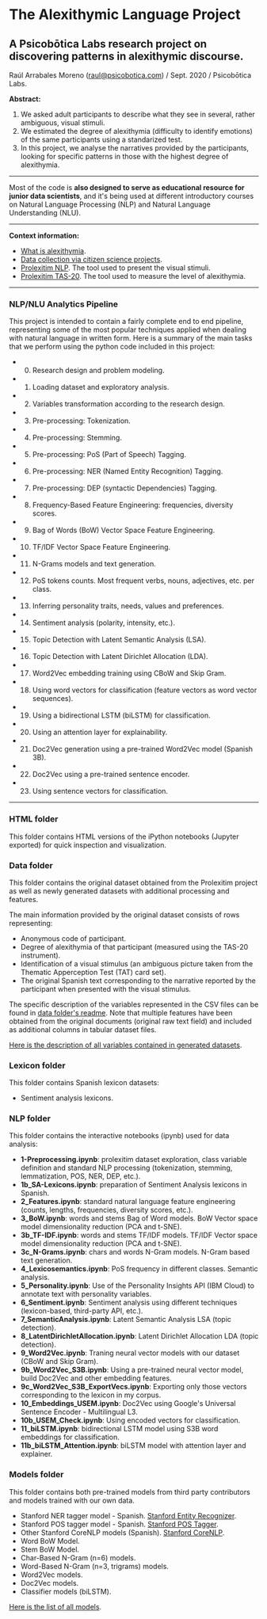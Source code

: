 # The Alexithymic Language Project
## A Psicobōtica Labs research project on discovering patterns in alexithymic discourse.
Raúl Arrabales Moreno (raul@psicobotica.com) / Sept. 2020 / Psicobōtica Labs.

**Abstract:**
1. We asked adult participants to describe what they see in several, rather ambiguous, visual stimuli. 
2. We estimated the degree of alexithymia (difficulty to identify emotions) of the same participants using a standarized test. 
3. In this project, we analyse the narratives provided by the participants, looking for specific patterns in those with the highest degree of alexithymia. 

<hr>

Most of the code is **also designed to serve as educational resource for junior data scientists**, and it's being used at different introductory courses on Natural Language Processing (NLP) and Natural Language Understanding (NLU). 

<hr>

**Context information:**
- [What is alexithymia](https://www.psicobotica.com/en/2020/06/08/alexithymia-when-i-dont-realize-how-i-feel/).
- [Data collection via citizen science projects](https://www.psicobotica.com/en/2020/06/11/get-involved-in-our-research-projects/).
- [Prolexitim NLP](https://psicobotica.com/prolexitim/nlp/index.html). The tool used to present the visual stimuli. 
- [Prolexitim TAS-20](https://psicobotica.com/prolexitim/tas-20-spain/). The tool used to measure the level of alexithymia. 
<hr>

### NLP/NLU Analytics Pipeline
This project is intended to contain a fairly complete end to end pipeline, representing some of the most popular techniques applied when dealing with natural language in written form. Here is a summary of the main tasks that we perform using the python code included in this project: 

- 0. Research design and problem modeling. 
- 1. Loading dataset and exploratory analysis. 
- 2. Variables transformation according to the research design. 
- 3. Pre-processing: Tokenization. 
- 4. Pre-processing: Stemming. 
- 5. Pre-processing: PoS (Part of Speech) Tagging. 
- 6. Pre-processing: NER (Named Entity Recognition) Tagging. 
- 7. Pre-processing: DEP (syntactic Dependencies) Tagging.
- 8. Frequency-Based Feature Engineering: frequencies, diversity scores.
- 9. Bag of Words (BoW) Vector Space Feature Engineering. 
- 10. TF/IDF Vector Space Feature Engineering. 
- 11. N-Grams models and text generation. 
- 12. PoS tokens counts. Most frequent verbs, nouns, adjectives, etc. per class.
- 13. Inferring personality traits, needs, values and preferences. 
- 14. Sentiment analysis (polarity, intensity, etc.).
- 15. Topic Detection with Latent Semantic Analysis (LSA). 
- 16. Topic Detection with Latent Dirichlet Allocation (LDA). 
- 17. Word2Vec embedding training using CBoW and Skip Gram. 
- 18. Using word vectors for classification (feature vectors as word vector sequences). 
- 19. Using a bidirectional LSTM (biLSTM) for classification.
- 20. Using an attention layer for explainability. 
- 21. Doc2Vec generation using a pre-trained Word2Vec model (Spanish 3B). 
- 22. Doc2Vec using a pre-trained sentence encoder.
- 23. Using sentence vectors for classification.


<hr>

### HTML folder
This folder contains HTML versions of the iPython notebooks (Jupyter exported) for quick inspection and visualization.


### Data folder
This folder contains the original dataset obtained from the Prolexitim project as well as newly generated datasets with additional processing and features.

The main information provided by the original dataset consists of rows representing: 
- Anonymous code of participant. 
- Degree of alexithymia of that participant (measured using the TAS-20 instrument). 
- Identification of a visual stimulus (an ambiguous picture taken from the Thematic Apperception Test (TAT) card set). 
- The original Spanish text corresponding to the narrative reported by the participant when presented with the visual stimulus.

The specific description of the variables represented in the CSV files can be found in [data folder's readme](https://github.com/raul-arrabales/alexithymic-lang/blob/master/data/README.md).
Note that multiple features have been obtained from the original documents (original raw text field) and included as additional columns in tabular dataset files. 

[Here is the description of all variables contained in generated datasets](https://github.com/raul-arrabales/alexithymic-lang/blob/master/data/README.md).

### Lexicon folder
This folder contains Spanish lexicon datasets:
- Sentiment analysis lexicons.

### NLP folder
This folder contains the interactive notebooks (ipynb) used for data analysis: 
- **1-Preprocessing.ipynb**: prolexitim dataset exploration, class variable definition and standard NLP processing (tokenization, stemming, lemmatization, POS, NER, DEP, etc.). 
- **1b_SA-Lexicons.ipynb**: preparation of Sentiment Analysis lexicons in Spanish. 
- **2_Features.ipynb**: standard natural language feature engineering (counts, lengths, frequencies, diversity scores, etc.). 
- **3_BoW.ipynb**: words and stems Bag of Word models. BoW Vector space model dimensionality reduction (PCA and t-SNE).
- **3b_TF-IDF.ipynb**: words and stems TF/IDF models. TF/IDF Vector space model dimensionality reduction (PCA and t-SNE).
- **3c_N-Grams.ipynb**: chars and words N-Gram models. N-Gram based text generation. 
- **4_Lexicosemantics.ipynb**: PoS frequency in different classes. Semantic analysis. 
- **5_Personality.ipynb**: Use of the Personality Insights API (IBM Cloud) to annotate text with personality variables. 
- **6_Sentiment.ipynb**: Sentiment analysis using different techniques (lexicon-based, third-party API, etc.). 
- **7_SemanticAnalysis.ipynb**: Latent Semantic Analysis LSA (topic detection). 
- **8_LatentDirichletAllocation.ipynb**: Latent Dirichlet Allocation LDA (topic detection). 
- **9_Word2Vec.ipynb**: Traning neural vector models with our dataset (CBoW and Skip Gram). 
- **9b_Word2Vec_S3B.ipynb**: Using a pre-trained neural vector model, build Doc2Vec and other embedding features. 
- **9c_Word2Vec_S3B_ExportVecs.ipynb**: Exporting only those vectors corresponding to the lexicon in my corpus. 
- **10_Embeddings_USEM.ipynb**: Doc2Vec using Google's Universal Sentence Encoder - Multilingual L3.
- **10b_USEM_Check.ipynb**: Using encoded vectors for classification.
- **11_biLSTM.ipynb**: bidirectional LSTM model using S3B word embeddings for classification.
- **11b_biLSTM_Attention.ipynb**: biLSTM model with attention layer and explainer.

### Models folder 
This folder contains both pre-trained models from third party contributors and models trained with our own data. 
- Stanford NER tagger model - Spanish. [Stanford Entity Recognizer](https://nlp.stanford.edu/software/CRF-NER.html).
- Stanford POS tagger model - Spanish. [Stanford POS Tagger](https://nlp.stanford.edu/software/tagger.shtml).
- Other Stanford CoreNLP models (Spanish). [Stanford CoreNLP](https://stanfordnlp.github.io/CoreNLP/).
- Word BoW Model. 
- Stem BoW Model. 
- Char-Based N-Gram (n=6) models.
- Word-Based N-Gram (n=3, trigrams) models.
- Word2Vec models. 
- Doc2Vec models. 
- Classifier models (biLSTM). 

[Here is the list of all models](https://github.com/raul-arrabales/alexithymic-lang/blob/master/models/README.md).



